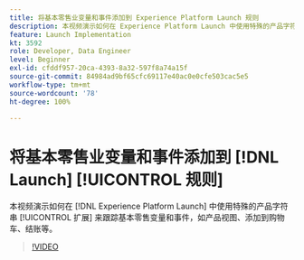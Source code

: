 ```yaml
---
title: 将基本零售业变量和事件添加到 Experience Platform Launch 规则
description: 本视频演示如何在 Experience Platform Launch 中使用特殊的产品字符串扩展来跟踪基本零售变量和事件，如产品视图、添加到购物车、结账等。
feature: Launch Implementation
kt: 3592
role: Developer, Data Engineer
level: Beginner
exl-id: cfddf957-20ca-4393-8a32-597f8a74a15f
source-git-commit: 84984ad9bf65cfc69117e40ac0e0cfe503cac5e5
workflow-type: tm+mt
source-wordcount: '78'
ht-degree: 100%

---
```


# 将基本零售业变量和事件添加到 [!DNL Launch] [!UICONTROL  规则]

本视频演示如何在 [!DNL Experience Platform Launch] 中使用特殊的产品字符串 [!UICONTROL 扩展] 来跟踪基本零售变量和事件，如产品视图、添加到购物车、结账等。

>[!VIDEO](https://video.tv.adobe.com/v/28763/?quality=12&learn=on)

